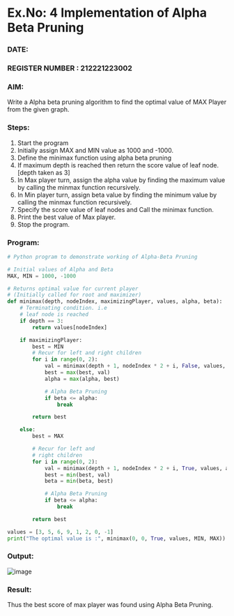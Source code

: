 

# Ex.No: 4   Implementation of Alpha Beta Pruning 
### DATE:                                                                            
### REGISTER NUMBER : 212221223002
### AIM: 
Write a Alpha beta pruning algorithm to find the optimal value of MAX Player from the given graph.
### Steps:
1. Start the program
2. Initially  assign MAX and MIN value as 1000 and -1000.
3.  Define the minimax function  using alpha beta pruning
4.  If maximum depth is reached then return the score value of leaf node. [depth taken as 3]
5.  In Max player turn, assign the alpha value by finding the maximum value by calling the minmax function recursively.
6.  In Min player turn, assign beta value by finding the minimum value by calling the minmax function recursively.
7.  Specify the score value of leaf nodes and Call the minimax function.
8.  Print the best value of Max player.
9.  Stop the program. 

### Program:
```python
# Python program to demonstrate working of Alpha-Beta Pruning 

# Initial values of Alpha and Beta 
MAX, MIN = 1000, -1000 

# Returns optimal value for current player 
# (Initially called for root and maximizer) 
def minimax(depth, nodeIndex, maximizingPlayer, values, alpha, beta): 
    # Terminating condition. i.e 
    # leaf node is reached 
    if depth == 3: 
        return values[nodeIndex] 

    if maximizingPlayer: 
        best = MIN 
        # Recur for left and right children 
        for i in range(0, 2): 
            val = minimax(depth + 1, nodeIndex * 2 + i, False, values, alpha, beta) 
            best = max(best, val) 
            alpha = max(alpha, best) 

            # Alpha Beta Pruning 
            if beta <= alpha: 
                break 

        return best 

    else: 
        best = MAX 

        # Recur for left and 
        # right children 
        for i in range(0, 2): 
            val = minimax(depth + 1, nodeIndex * 2 + i, True, values, alpha, beta) 
            best = min(best, val) 
            beta = min(beta, best) 

            # Alpha Beta Pruning 
            if beta <= alpha: 
                break 

        return best 

values = [3, 5, 6, 9, 1, 2, 0, -1] 
print("The optimal value is :", minimax(0, 0, True, values, MIN, MAX))

```










### Output:
![image](https://github.com/ThiruThanikaiarasu/AI_Lab_2023-24/assets/126568917/b7979cec-3cba-49e6-880f-4f40b273fdf3)



### Result:
Thus the best score of max player was found using Alpha Beta Pruning.
